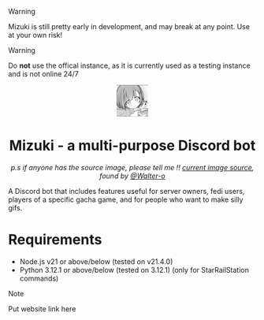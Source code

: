 >[!WARNING] 
>Mizuki is still pretty early in development, and may break at any point. Use at your own risk!

>[!WARNING] 
>Do **not** use the offical instance, as it is currently used as a testing instance and is not online 24/7

<div align="center">
<img src="https://raw.githubusercontent.com/nakoyasha/mizuki/main/assets/mizuki.png" width="64"><h1 align="center">Mizuki - a multi-purpose Discord bot</h1>
<p><i> p.s if anyone has the source image, please tell me !! <a href="https://imgur.com/v5DSKp1">current image source</a>, found by <a href="https://github.com/Walter-o">@Walter-o</a></i><p>
</div>

A Discord bot that includes features useful for server owners, fedi users, players of a specific gacha game, and for people who want to make silly gifs.

# Requirements
- Node.js v21 or above/below (tested on v21.4.0)
- Python 3.12.1 or above/below (tested on 3.12.1) (only for StarRailStation commands)


> [!NOTE]
> Put website link here
